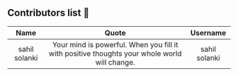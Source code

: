 ## Contributors list 📝

| Name | Quote | Username |
|:------:|:--------:|:---------:|
sahil solanki| Your mind is powerful. When you fill it with positive thoughts your whole world will change. | sahil solanki
